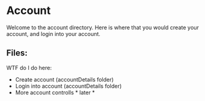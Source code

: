 # Account

Welcome to the account directory. Here is where that you would create your account, and login into your account.

## Files:
WTF do I do here:

* Create account (accountDetails folder)
* Login into account (accountDetails folder)
* More account controlls * later *
